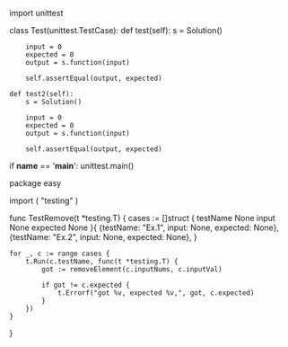 import unittest

class Test(unittest.TestCase):
    def test(self):
        s = Solution()
        
        input = 0
        expected = 0
        output = s.function(input)
        
        self.assertEqual(output, expected)
                
    def test2(self):
        s = Solution()
        
        input = 0
        expected = 0
        output = s.function(input)
        
        self.assertEqual(output, expected)

if __name__ == '__main__':
    unittest.main()














package easy

import (
	"testing"
)

func TestRemove(t *testing.T) {
	cases := []struct {
		testName None
		input None
		expected  None
	}{
		{testName: "Ex.1", input: None, expected: None},
		{testName: "Ex.2", input: None, expected: None},
	}

	for _, c := range cases {
		t.Run(c.testName, func(t *testing.T) {
			got := removeElement(c.inputNums, c.inputVal)

			if got != c.expected {
				t.Errorf("got %v, expected %v,", got, c.expected)
			}
		})
	}
}
